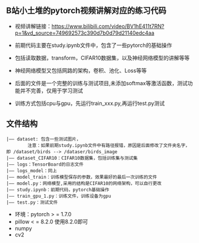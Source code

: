## B站小土堆的pytorch视频讲解对应的练习代码
* 视频讲解链接：https://www.bilibili.com/video/BV1hE411t7RN?p=1&vd_source=749692573c390d7b0d79d21140edc4aa


* 前期代码主要在study.ipynb文件中，包含了一些pytorch的基础操作
* 包括读取数据，transform，CIFAR10数据集，以及神经网络模型的讲解等等
* 神经网络模型又包括网路的架构，卷积、池化、Loss等等


* 后面的文件是一个完整的训练与测试项目,未添加softmax等激活函数，测试功能并不完善，仅用于学习测试
* 训练方式包括cpu与gpu，先运行train_xxx.py,再运行test.py测试


## 文件结构
```
|—— dataset: 包含一些测试图片， 
        注意：如果前期study.ipynb文件中有路径报错，原因是后面修改了文件夹名字，即 /dataset/birds --> /dataser/birds_image
|—— dataset_CIFAR10：CIFAR10数据集，包括训练集与测试集
|—— logs：TensorBoard的日志文件
|—— logs_model：同上
|—— model_train：训练模型保存的参数，效果最好的最后一次训练的文件
|—— model.py：网络模型,采用的结构是CIFAR10的网络架构，可以自行更改
|—— study.ipynb：前期代码，pytorch基础操作
|—— train_gpu_1.py：训练文件，训练设备为gpu
|—— test.py：测试文件
```

* 环境：pytorch > = 1.7.0
* pillow < = 8.2.0  使用8.2.0即可
* numpy
* cv2


